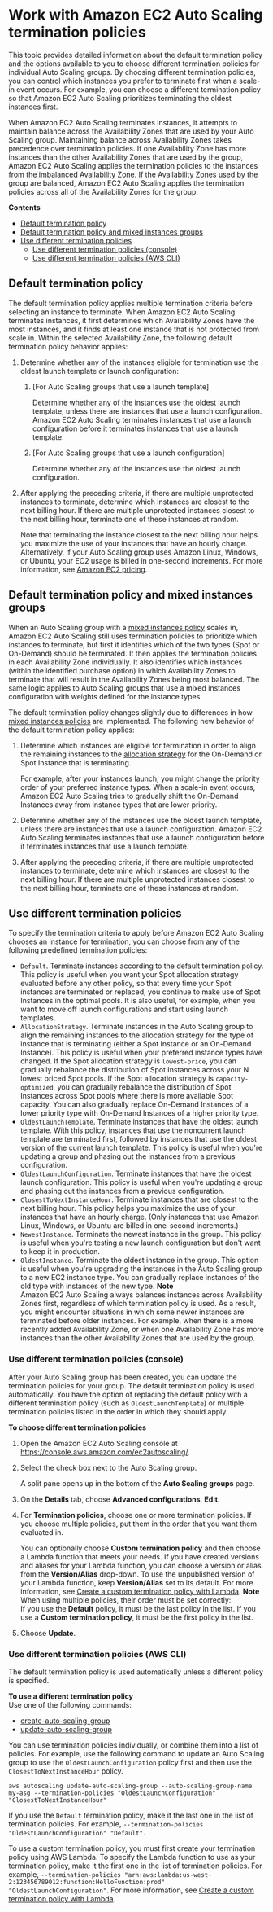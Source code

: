# Work with Amazon EC2 Auto Scaling termination policies<a name="ec2-auto-scaling-termination-policies"></a>

This topic provides detailed information about the default termination policy and the options available to you to choose different termination policies for individual Auto Scaling groups\. By choosing different termination policies, you can control which instances you prefer to terminate first when a scale\-in event occurs\. For example, you can choose a different termination policy so that Amazon EC2 Auto Scaling prioritizes terminating the oldest instances first\. 

When Amazon EC2 Auto Scaling terminates instances, it attempts to maintain balance across the Availability Zones that are used by your Auto Scaling group\. Maintaining balance across Availability Zones takes precedence over termination policies\. If one Availability Zone has more instances than the other Availability Zones that are used by the group, Amazon EC2 Auto Scaling applies the termination policies to the instances from the imbalanced Availability Zone\. If the Availability Zones used by the group are balanced, Amazon EC2 Auto Scaling applies the termination policies across all of the Availability Zones for the group\.

**Contents**
+ [Default termination policy](#default-termination-policy)
+ [Default termination policy and mixed instances groups](#default-termination-policy-mixed-instances-groups)
+ [Use different termination policies](#custom-termination-policy)
  + [Use different termination policies \(console\)](#custom-termination-policy-console)
  + [Use different termination policies \(AWS CLI\)](#custom-termination-policy-cli)

## Default termination policy<a name="default-termination-policy"></a>

The default termination policy applies multiple termination criteria before selecting an instance to terminate\. When Amazon EC2 Auto Scaling terminates instances, it first determines which Availability Zones have the most instances, and it finds at least one instance that is not protected from scale in\. Within the selected Availability Zone, the following default termination policy behavior applies:

1. Determine whether any of the instances eligible for termination use the oldest launch template or launch configuration:

   1. \[For Auto Scaling groups that use a launch template\]

      Determine whether any of the instances use the oldest launch template, unless there are instances that use a launch configuration\. Amazon EC2 Auto Scaling terminates instances that use a launch configuration before it terminates instances that use a launch template\.

   1. \[For Auto Scaling groups that use a launch configuration\]

      Determine whether any of the instances use the oldest launch configuration\. 

1. After applying the preceding criteria, if there are multiple unprotected instances to terminate, determine which instances are closest to the next billing hour\. If there are multiple unprotected instances closest to the next billing hour, terminate one of these instances at random\.

   Note that terminating the instance closest to the next billing hour helps you maximize the use of your instances that have an hourly charge\. Alternatively, if your Auto Scaling group uses Amazon Linux, Windows, or Ubuntu, your EC2 usage is billed in one\-second increments\. For more information, see [Amazon EC2 pricing](https://aws.amazon.com/ec2/pricing/)\.

## Default termination policy and mixed instances groups<a name="default-termination-policy-mixed-instances-groups"></a>

When an Auto Scaling group with a [mixed instances policy](ec2-auto-scaling-mixed-instances-groups.md) scales in, Amazon EC2 Auto Scaling still uses termination policies to prioritize which instances to terminate, but first it identifies which of the two types \(Spot or On\-Demand\) should be terminated\. It then applies the termination policies in each Availability Zone individually\. It also identifies which instances \(within the identified purchase option\) in which Availability Zones to terminate that will result in the Availability Zones being most balanced\. The same logic applies to Auto Scaling groups that use a mixed instances configuration with weights defined for the instance types\. 

The default termination policy changes slightly due to differences in how [mixed instances policies](ec2-auto-scaling-mixed-instances-groups.md) are implemented\. The following new behavior of the default termination policy applies:

1. Determine which instances are eligible for termination in order to align the remaining instances to the [allocation strategy](ec2-auto-scaling-mixed-instances-groups.md#allocation-strategies) for the On\-Demand or Spot Instance that is terminating\.

   For example, after your instances launch, you might change the priority order of your preferred instance types\. When a scale\-in event occurs, Amazon EC2 Auto Scaling tries to gradually shift the On\-Demand Instances away from instance types that are lower priority\.

1. Determine whether any of the instances use the oldest launch template, unless there are instances that use a launch configuration\. Amazon EC2 Auto Scaling terminates instances that use a launch configuration before it terminates instances that use a launch template\.

1. After applying the preceding criteria, if there are multiple unprotected instances to terminate, determine which instances are closest to the next billing hour\. If there are multiple unprotected instances closest to the next billing hour, terminate one of these instances at random\.

## Use different termination policies<a name="custom-termination-policy"></a>

To specify the termination criteria to apply before Amazon EC2 Auto Scaling chooses an instance for termination, you can choose from any of the following predefined termination policies: 
+ `Default`\. Terminate instances according to the default termination policy\. This policy is useful when you want your Spot allocation strategy evaluated before any other policy, so that every time your Spot instances are terminated or replaced, you continue to make use of Spot Instances in the optimal pools\. It is also useful, for example, when you want to move off launch configurations and start using launch templates\.
+ `AllocationStrategy`\. Terminate instances in the Auto Scaling group to align the remaining instances to the allocation strategy for the type of instance that is terminating \(either a Spot Instance or an On\-Demand Instance\)\. This policy is useful when your preferred instance types have changed\. If the Spot allocation strategy is `lowest-price`, you can gradually rebalance the distribution of Spot Instances across your N lowest priced Spot pools\. If the Spot allocation strategy is `capacity-optimized`, you can gradually rebalance the distribution of Spot Instances across Spot pools where there is more available Spot capacity\. You can also gradually replace On\-Demand Instances of a lower priority type with On\-Demand Instances of a higher priority type\.
+ `OldestLaunchTemplate`\. Terminate instances that have the oldest launch template\. With this policy, instances that use the noncurrent launch template are terminated first, followed by instances that use the oldest version of the current launch template\. This policy is useful when you're updating a group and phasing out the instances from a previous configuration\.
+ `OldestLaunchConfiguration`\. Terminate instances that have the oldest launch configuration\. This policy is useful when you're updating a group and phasing out the instances from a previous configuration\.
+ `ClosestToNextInstanceHour`\. Terminate instances that are closest to the next billing hour\. This policy helps you maximize the use of your instances that have an hourly charge\. \(Only instances that use Amazon Linux, Windows, or Ubuntu are billed in one\-second increments\.\)
+ `NewestInstance`\. Terminate the newest instance in the group\. This policy is useful when you're testing a new launch configuration but don't want to keep it in production\.
+ `OldestInstance`\. Terminate the oldest instance in the group\. This option is useful when you're upgrading the instances in the Auto Scaling group to a new EC2 instance type\. You can gradually replace instances of the old type with instances of the new type\.
**Note**  
Amazon EC2 Auto Scaling always balances instances across Availability Zones first, regardless of which termination policy is used\. As a result, you might encounter situations in which some newer instances are terminated before older instances\. For example, when there is a more recently added Availability Zone, or when one Availability Zone has more instances than the other Availability Zones that are used by the group\. 

### Use different termination policies \(console\)<a name="custom-termination-policy-console"></a>

After your Auto Scaling group has been created, you can update the termination policies for your group\. The default termination policy is used automatically\. You have the option of replacing the default policy with a different termination policy \(such as `OldestLaunchTemplate`\) or multiple termination policies listed in the order in which they should apply\. 

**To choose different termination policies**

1. Open the Amazon EC2 Auto Scaling console at [https://console\.aws\.amazon\.com/ec2autoscaling/](https://console.aws.amazon.com/ec2autoscaling/)\.

1. Select the check box next to the Auto Scaling group\.

   A split pane opens up in the bottom of the **Auto Scaling groups** page\.

1. On the **Details** tab, choose **Advanced configurations**, **Edit**\.

1. For **Termination policies**, choose one or more termination policies\. If you choose multiple policies, put them in the order that you want them evaluated in\.

   You can optionally choose **Custom termination policy** and then choose a Lambda function that meets your needs\. If you have created versions and aliases for your Lambda function, you can choose a version or alias from the **Version/Alias** drop\-down\. To use the unpublished version of your Lambda function, keep **Version/Alias** set to its default\. For more information, see [Create a custom termination policy with Lambda](lambda-custom-termination-policy.md)\.
**Note**  
When using multiple policies, their order must be set correctly:  
If you use the **Default** policy, it must be the last policy in the list\.
If you use a **Custom termination policy**, it must be the first policy in the list\.

1. Choose **Update**\.

### Use different termination policies \(AWS CLI\)<a name="custom-termination-policy-cli"></a>

The default termination policy is used automatically unless a different policy is specified\.

**To use a different termination policy**  
Use one of the following commands:
+ [create\-auto\-scaling\-group](https://docs.aws.amazon.com/cli/latest/reference/autoscaling/create-auto-scaling-group.html)
+ [update\-auto\-scaling\-group](https://docs.aws.amazon.com/cli/latest/reference/autoscaling/update-auto-scaling-group.html)

You can use termination policies individually, or combine them into a list of policies\. For example, use the following command to update an Auto Scaling group to use the `OldestLaunchConfiguration` policy first and then use the `ClosestToNextInstanceHour` policy\.

```
aws autoscaling update-auto-scaling-group --auto-scaling-group-name my-asg --termination-policies "OldestLaunchConfiguration" "ClosestToNextInstanceHour"
```

If you use the `Default` termination policy, make it the last one in the list of termination policies\. For example, `--termination-policies "OldestLaunchConfiguration" "Default"`\.

To use a custom termination policy, you must first create your termination policy using AWS Lambda\. To specify the Lambda function to use as your termination policy, make it the first one in the list of termination policies\. For example, `--termination-policies "arn:aws:lambda:us-west-2:123456789012:function:HelloFunction:prod" "OldestLaunchConfiguration"`\. For more information, see [Create a custom termination policy with Lambda](lambda-custom-termination-policy.md)\.